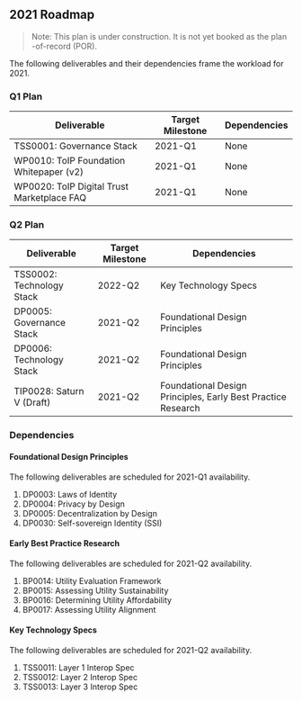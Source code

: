 ## 2021 Roadmap

>Note: This plan is under construction. It is not yet booked as the plan -of-record (POR).

The following deliverables and their dependencies frame the workload for 2021.

### Q1 Plan

| Deliverable | Target Milestone | Dependencies |
| --- | --- | --- |
| TSS0001: Governance Stack | 2021-Q1 | None |
| WP0010: ToIP Foundation Whitepaper (v2) | 2021-Q1 | None |
| WP0020: ToIP Digital Trust Marketplace FAQ | 2021-Q1 | None |

### Q2 Plan
| Deliverable | Target Milestone | Dependencies |
| --- | --- | --- |
| TSS0002: Technology Stack | 2022-Q2 | Key Technology Specs |
| DP0005: Governance Stack | 2021-Q2 | Foundational Design Principles|
| DP0006: Technology Stack | 2021-Q2 | Foundational Design Principles|
| TIP0028: Saturn V (Draft) | 2021-Q2 | Foundational Design Principles, Early Best Practice Research |

### Dependencies

#### Foundational Design Principles
The following deliverables are scheduled for 2021-Q1 availability.

1. DP0003: Laws of Identity
0. DP0004: Privacy by Design
0. DP0005: Decentralization by Design
0. DP0030: Self-sovereign Identity (SSI)

#### Early Best Practice Research
The following deliverables are scheduled for 2021-Q2 availability.

1. BP0014: Utility Evaluation Framework
0. BP0015: Assessing Utility Sustainability
0. BP0016: Determining Utility Affordability
0. BP0017: Assessing Utility Alignment

#### Key Technology Specs
The following deliverables are scheduled for 2021-Q2 availability.

1. TSS0011: Layer 1 Interop Spec
0. TSS0012: Layer 2 Interop Spec
0. TSS0013: Layer 3 Interop Spec

